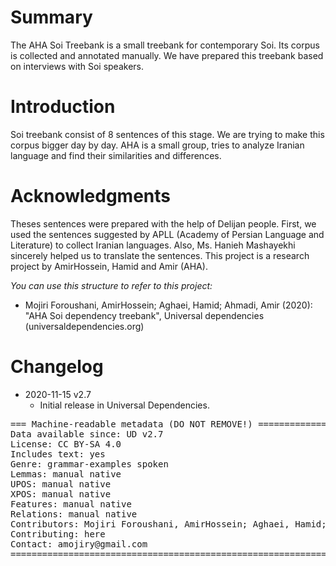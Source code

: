 # Summary

The AHA Soi Treebank is a small treebank for contemporary Soi. Its corpus is collected and annotated manually. We have prepared this treebank based on interviews with Soi speakers.


# Introduction

Soi treebank consist of 8 sentences of this stage. We are trying to make this corpus bigger day by day.
AHA is a small group, tries to analyze Iranian language and find their similarities and differences.


# Acknowledgments

Theses sentences were prepared with the help of Delijan people.
First, we used the sentences suggested by APLL (Academy of Persian Language and Literature) to collect Iranian languages. Also, Ms. Hanieh Mashayekhi sincerely helped us to translate the sentences.
This project is a research project by AmirHossein, Hamid and Amir (AHA).

*You can use this structure to refer to this project:*
* Mojiri Foroushani, AmirHossein; Aghaei, Hamid; Ahmadi, Amir (2020): "AHA Soi dependency treebank", Universal dependencies (universaldependencies.org)


# Changelog

* 2020-11-15 v2.7
  * Initial release in Universal Dependencies.


<pre>
=== Machine-readable metadata (DO NOT REMOVE!) ================================
Data available since: UD v2.7
License: CC BY-SA 4.0
Includes text: yes
Genre: grammar-examples spoken
Lemmas: manual native
UPOS: manual native
XPOS: manual native
Features: manual native
Relations: manual native
Contributors: Mojiri Foroushani, AmirHossein; Aghaei, Hamid; Ahmadi, Amir
Contributing: here
Contact: amojiry@gmail.com
===============================================================================
</pre>

